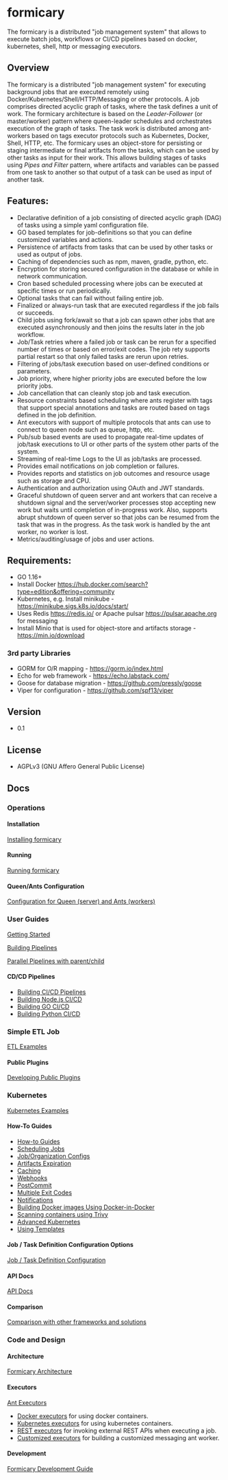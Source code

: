 # formicary

The formicary is a distributed "job management system" that allows to execute batch jobs, workflows or CI/CD pipelines based on docker, kubernetes, shell, http or messaging executors.

## Overview

The formicary is a distributed "job management system" for executing background jobs that are executed remotely using
Docker/Kubernetes/Shell/HTTP/Messaging or other protocols. A job comprises directed acyclic graph of tasks, where the task 
defines a unit of work. The formicary architecture is based on the *Leader-Follower* (or master/worker) pattern 
where queen-leader schedules and orchestrates execution of the graph of tasks. The task work is distributed among ant-workers 
based on tags executor protocols such as Kubernetes, Docker, Shell, HTTP, etc.
The formicary uses an object-store for persisting or staging intermediate or final artifacts from the tasks, 
which can be used by other tasks as input for their work. This allows building stages of tasks using
*Pipes and Filter* pattern, where artifacts and variables can be passed from one task to another so that output of a task 
can be used as input of another task.

## Features:

- Declarative definition of a job consisting of directed acyclic graph (DAG) of tasks using a simple yaml configuration file.
- GO based templates for job-definitions so that you can define customized variables and actions. 
- Persistence of artifacts from tasks that can be used by other tasks or used as output of jobs.
- Caching of dependencies such as npm, maven, gradle, python, etc.
- Encryption for storing secured configuration in the database or while in network communication.
- Cron based scheduled processing where jobs can be executed at specific times or run periodically.
- Optional tasks that can fail without failing entire job.
- Finalized or always-run task that are executed regardless if the job fails or succeeds.
- Child jobs using fork/await so that a job can spawn other jobs that are executed asynchronously and then joins the results later in the job workflow.
- Job/Task retries where a failed job or task can be rerun for a specified number of times or based on error/exit codes. The job rety supports partial restart so that only failed tasks are rerun upon retries.
- Filtering of jobs/task execution based on user-defined conditions or parameters.
- Job priority, where higher priority jobs are executed before the low priority jobs.
- Job cancellation that can cleanly stop job and task execution.
- Resource constraints based scheduling where ants register with tags that support special annotations and tasks
  are routed based on tags defined in the job definition.
- Ant executors with support of multiple protocols that ants can use to connect to queen node such as queue, http, etc.
- Pub/sub based events are used to propagate real-time updates of job/task executions to UI or other parts of the system other parts of the system.
- Streaming of real-time Logs to the UI as job/tasks are processed. 
- Provides email notifications on job completion or failures.
- Provides reports and statistics on job outcomes and resource usage such as storage and CPU.
- Authentication and authorization using OAuth and JWT standards.
- Graceful shutdown of queen server and ant workers that can receive a shutdown signal and the server/worker processes
  stop accepting new work but waits until completion of in-progress work. Also, supports abrupt shutdown of queen server so that jobs can be resumed from the task that was in the progress. As the task work
  is handled by the ant worker, no worker is lost.
- Metrics/auditing/usage of jobs and user actions.

## Requirements:

- GO 1.16+
- Install Docker https://hub.docker.com/search?type=edition&offering=community
- Kubernetes, e.g. Install minikube - https://minikube.sigs.k8s.io/docs/start/
- Uses Redis https://redis.io/ or Apache pulsar https://pulsar.apache.org for messaging
- Install Minio that is used for object-store and artifacts storage - https://min.io/download

### 3rd party Libraries
- GORM for O/R mapping - https://gorm.io/index.html
- Echo for web framework - https://echo.labstack.com/
- Goose for database migration - https://github.com/pressly/goose
- Viper for configuration - https://github.com/spf13/viper

## Version

- 0.1

## License

- AGPLv3 (GNU Affero General Public License)

## Docs

### Operations

#### Installation
[Installing formicary](docs/installation.md)

#### Running
[Running formicary](docs/running.md)

#### Queen/Ants Configuration
[Configuration for Queen (server) and Ants (workers)](docs/configuration.md)

### User Guides

[Getting Started](docs/getting_started.md)

[Building Pipelines](docs/pipelines.md)

[Parallel Pipelines with parent/child](docs/parallel_pipelines.md)

#### CD/CD Pipelines
- [Building CI/CD Pipelines](docs/cicd.md)
- [Building Node.js CI/CD](docs/node_ci.md)
- [Building GO CI/CD](docs/go_ci.md)
- [Building Python CI/CD](docs/python_ci.md)


### Simple ETL Job
[ETL Examples](docs/etl_examples.md)

#### Public Plugins
[Developing Public Plugins](docs/plugins.md)

### Kubernetes
[Kubernetes Examples](docs/advanced_k8.md)

#### How-To Guides
- [How-to Guides](docs/howto.md)
- [Scheduling Jobs](docs/howto.md#Scheduling)
- [Job/Organization Configs](docs/howto.md#Configs)
- [Artifacts Expiration](docs/expire-artifacts.md)
- [Caching](docs/howto.md#Caching)
- [Webhooks](docs/howto.md#Webhooks)
- [PostCommit](docs/howto.md#PostCommit)
- [Multiple Exit Codes](docs/howto.md#OnExitCode)
- [Notifications](docs/howto.md#Notifications)
- [Building Docker images Using Docker-in-Docker](docs/dind.md)
- [Scanning containers using Trivy](docs/trivy-scan.md)
- [Advanced Kubernetes](docs/advanced_k8.md)
- [Using Templates](docs/templates.md)


#### Job / Task Definition Configuration Options
[Job / Task Definition Configuration](docs/definition_options.md)

#### API Docs
[API Docs](docs/apidocs.md)

#### Comparison
[Comparison with other frameworks and solutions](docs/comparison.md)

### Code and Design

#### Architecture
[Formicary Architecture](docs/architecture.md)

#### Executors
[Ant Executors](docs/executors.md)
- [Docker executors](executors.md#Docker) for using docker containers.
- [Kubernetes executors](executors.md#Kubernetes) for using kubernetes containers.
- [REST executors](executors.md#REST) for invoking external REST APIs when executing a job.
- [Customized executors](executors.md#Customized) for building a customized messaging ant worker.

#### Development
[Formicary Development Guide](docs/development.md)

